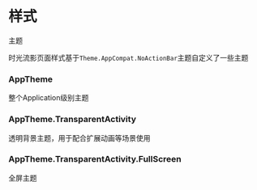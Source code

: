 
# 样式



主题

时光流影页面样式基于```Theme.AppCompat.NoActionBar```主题自定义了一些主题


### AppTheme

整个Application级别主题


### AppTheme.TransparentActivity

透明背景主题，用于配合扩展动画等场景使用


### AppTheme.TransparentActivity.FullScreen

全屏主题
